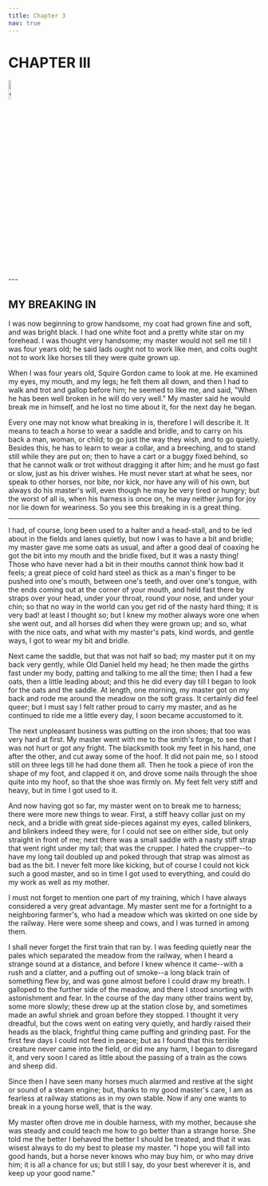 ```yaml
---
title: Chapter 3
nav: true
---
```


# CHAPTER III
<div><img src="{{ "/images/BB1.jpg" | absolute_url }}" alt="github octocat" style="width:10%;" ></div> 
---



## MY BREAKING IN

I was now beginning to grow handsome, my coat had grown fine and soft,
and was bright black. I had one white foot and a pretty white star on my
forehead. I was thought very handsome; my master would not sell me till
I was four years old; he said lads ought not to work like men, and colts
ought not to work like horses till they were quite grown up.

When I was four years old, Squire Gordon came to look at me. He examined
my eyes, my mouth, and my legs; he felt them all down, and then I had to
walk and trot and gallop before him; he seemed to like me, and said,
"When he has been well broken in he will do very well." My master said
he would break me in himself, and he lost no time about it, for the next
day he began.

Every one may not know what breaking in is, therefore I will describe
it. It means to teach a horse to wear a saddle and bridle, and to carry
on his back a man, woman, or child; to go just the way they wish, and to
go quietly. Besides this, he has to learn to wear a collar, and a
breeching, and to stand still while they are put on; then to have a cart
or a buggy fixed behind, so that he cannot walk or trot without dragging
it after him; and he must go fast or slow, just as his driver wishes. He
must never start at what he sees, nor speak to other horses, nor bite,
nor kick, nor have any will of his own, but always do his master's will,
even though he may be very tired or hungry; but the worst of all is,
when his harness is once on, he may neither jump for joy nor lie down
for weariness. So you see this breaking in is a great thing.

---

I had, of course, long been used to a halter and a head-stall, and to be
led about in the fields and lanes quietly, but now I was to have a bit
and bridle; my master gave me some oats as usual, and after a good deal
of coaxing he got the bit into my mouth and the bridle fixed, but it was
a nasty thing! Those who have never had a bit in their mouths cannot
think how bad it feels; a great piece of cold hard steel as thick as a
man's finger to be pushed into one's mouth, between one's teeth, and
over one's tongue, with the ends coming out at the corner of your
mouth, and held fast there by straps over your head, under your throat,
round your nose, and under your chin; so that no way in the world can
you get rid of the nasty hard thing; it is very bad! at least I thought
so; but I knew my mother always wore one when she went out, and all
horses did when they were grown up; and so, what with the nice oats, and
what with my master's pats, kind words, and gentle ways, I got to wear
my bit and bridle.

Next came the saddle, but that was not half so bad; my master put it on
my back very gently, while Old Daniel held my head; he then made the
girths fast under my body, patting and talking to me all the time; then
I had a few oats, then a little leading about; and this he did every day
till I began to look for the oats and the saddle. At length, one
morning, my master got on my back and rode me around the meadow on the
soft grass. It certainly did feel queer; but I must say I felt rather
proud to carry my master, and as he continued to ride me a little every
day, I soon became accustomed to it.

The next unpleasant business was putting on the iron shoes; that too was
very hard at first. My master went with me to the smith's forge, to see
that I was not hurt or got any fright. The blacksmith took my feet in
his hand, one after the other, and cut away some of the hoof. It did not
pain me, so I stood still on three legs till he had done them all. Then
he took a piece of iron the shape of my foot, and clapped it on, and
drove some nails through the shoe quite into my hoof, so that the shoe
was firmly on. My feet felt very stiff and heavy, but in time I got used
to it.

And now having got so far, my master went on to break me to harness;
there were more new things to wear. First, a stiff heavy collar just on
my neck, and a bridle with great side-pieces against my eyes, called
blinkers, and blinkers indeed they were, for I could not see on either
side, but only straight in front of me; next there was a small saddle
with a nasty stiff strap that went right under my tail; that was the
crupper. I hated the crupper--to have my long tail doubled up and poked
through that strap was almost as bad as the bit. I never felt more like
kicking, but of course I could not kick such a good master, and so in
time I got used to everything, and could do my work as well as my
mother.

I must not forget to mention one part of my training, which I have
always considered a very great advantage. My master sent me for a
fortnight to a neighboring farmer's, who had a meadow which was skirted
on one side by the railway. Here were some sheep and cows, and I was
turned in among them.

I shall never forget the first train that ran by. I was feeding quietly
near the pales which separated the meadow from the railway, when I heard
a strange sound at a distance, and before I knew whence it came--with a
rush and a clatter, and a puffing out of smoke--a long black train of
something flew by, and was gone almost before I could draw my breath. I
galloped to the further side of the meadow, and there I stood snorting
with astonishment and fear. In the course of the day many other trains
went by, some more slowly; these drew up at the station close by, and
sometimes made an awful shriek and groan before they stopped. I thought
it very dreadful, but the cows went on eating very quietly, and hardly
raised their heads as the black, frightful thing came puffing and
grinding past. For the first few days I could not feed in peace; but as
I found that this terrible creature never came into the field, or did me
any harm, I began to disregard it, and very soon I cared as little about
the passing of a train as the cows and sheep did.

Since then I have seen many horses much alarmed and restive at the sight
or sound of a steam engine; but, thanks to my good master's care, I am
as fearless at railway stations as in my own stable. Now if any one
wants to break in a young horse well, that is the way.

My master often drove me in double harness, with my mother, because she
was steady and could teach me how to go better than a strange horse. She
told me the better I behaved the better I should be treated, and that it
was wisest always to do my best to please my master. "I hope you will
fall into good hands, but a horse never knows who may buy him, or who
may drive him; it is all a chance for us; but still I say, do your best
wherever it is, and keep up your good name."

<script src="https://utteranc.es/client.js"	
		repo="Sahana84/blackbeauty"
		branch="master"
		issue-term="url"
		async>
		</script>	


